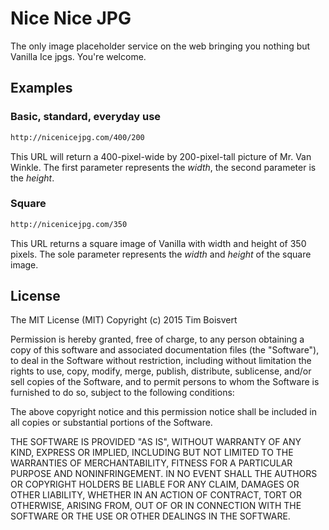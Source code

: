 # Nice Nice JPG

The only image placeholder service on the web bringing you nothing but Vanilla Ice jpgs. You're welcome.

## Examples

### Basic, standard, everyday use

```html
http://nicenicejpg.com/400/200
```
This URL will return a 400-pixel-wide by 200-pixel-tall picture of Mr. Van Winkle. The first parameter represents the *width*, the second parameter is the *height*.

### Square

```html
http://nicenicejpg.com/350
```
This URL returns a square image of Vanilla with width and height of 350 pixels. The sole parameter represents the *width* and *height* of the square image. 

## License

The MIT License (MIT)
Copyright (c) 2015 Tim Boisvert

Permission is hereby granted, free of charge, to any person obtaining a copy of this software and associated documentation files (the "Software"), to deal in the Software without restriction, including without limitation the rights to use, copy, modify, merge, publish, distribute, sublicense, and/or sell copies of the Software, and to permit persons to whom the Software is furnished to do so, subject to the following conditions:

The above copyright notice and this permission notice shall be included in all copies or substantial portions of the Software.

THE SOFTWARE IS PROVIDED "AS IS", WITHOUT WARRANTY OF ANY KIND, EXPRESS OR IMPLIED, INCLUDING BUT NOT LIMITED TO THE WARRANTIES OF MERCHANTABILITY, FITNESS FOR A PARTICULAR PURPOSE AND NONINFRINGEMENT. IN NO EVENT SHALL THE AUTHORS OR COPYRIGHT HOLDERS BE LIABLE FOR ANY CLAIM, DAMAGES OR OTHER LIABILITY, WHETHER IN AN ACTION OF CONTRACT, TORT OR OTHERWISE, ARISING FROM, OUT OF OR IN CONNECTION WITH THE SOFTWARE OR THE USE OR OTHER DEALINGS IN THE SOFTWARE.
